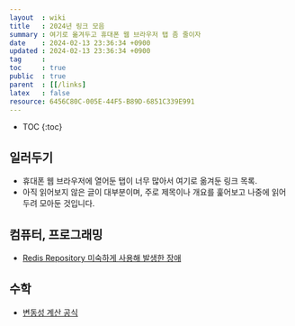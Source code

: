 ```yaml
---
layout  : wiki
title   : 2024년 링크 모음
summary : 여기로 옮겨두고 휴대폰 웹 브라우저 탭 좀 줄이자
date    : 2024-02-13 23:36:34 +0900
updated : 2024-02-13 23:36:34 +0900
tag     : 
toc     : true
public  : true
parent  : [[/links] 
latex   : false
resource: 6456C80C-005E-44F5-B89D-6851C339E991
---
```

* TOC
{:toc}

## 일러두기

- 휴대폰 웹 브라우저에 열어둔 탭이 너무 많아서 여기로 옮겨둔 링크 목록.
- 아직 읽어보지 않은 글이 대부분이며, 주로 제목이나 개요를 훑어보고 나중에 읽어두려 모아둔 것입니다.

## 컴퓨터, 프로그래밍
- [Redis Repository 미숙하게 사용해 발생한 장애](https://hyperconnect.github.io/2022/12/12/fix-increasing-memory-usage.html)

## 수학
- [변동성 계산 공식](https://blog.naver.com/hikieconomist/222416433433)


